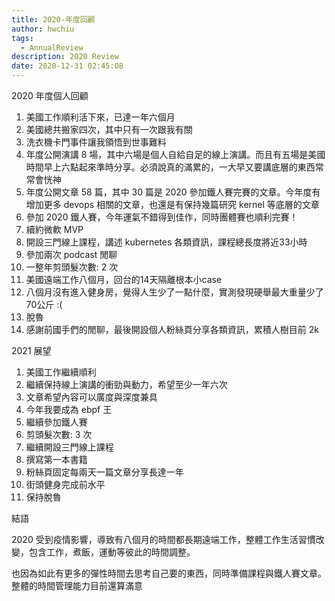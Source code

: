 ```yaml
---
title: 2020-年度回顧
author: hwchiu
tags:
  - AnnualReview
description: 2020 Review
date: 2020-12-31 02:45:08
---
```


2020 年度個人回顧

1. 美國工作順利活下來，已達一年六個月
2. 美國總共搬家四次，其中只有一次跟我有關
3. 洗衣機卡門事件讓我領悟到世事難料
5. 年度公開演講 8 場，其中六場是個人自給自足的線上演講。而且有五場是美國時間早上六點起來準時分享。必須說真的滿累的，一大早又要講底層的東西常常會恍神
6. 年度公開文章 58 篇，其中 30 篇是 2020 參加鐵人賽完賽的文章。今年度有增加更多 devops 相關的文章，也還是有保持幾篇研究 kernel 等底層的文章
8. 參加 2020 鐵人賽，今年運氣不錯得到佳作，同時團體賽也順利完賽！
9. 續約微軟 MVP
10. 開設三門線上課程，講述 kubernetes 各類資訊，課程總長度將近33小時
11. 參加兩次 podcast 閒聊
12. 一整年剪頭髮次數: 2 次
13. 美國遠端工作八個月，回台的14天隔離根本小case
14. 八個月沒有進入健身房，覺得人生少了一點什麼，實測發現硬舉最大重量少了70公斤 :(
15. 脫魯
16. 感謝前國手們的閒聊，最後開設個人粉絲頁分享各類資訊，累積人樹目前 2k


2021 展望

1. 美國工作繼續順利
2. 繼續保持線上演講的衝勁與動力，希望至少一年六次
3. 文章希望內容可以廣度與深度兼具
4. 今年我要成為 ebpf 王
5. 繼續參加鐵人賽
6. 剪頭髮次數: 3 次
7. 繼續開設三門線上課程
8. 撰寫第一本書籍
9. 粉絲頁固定每兩天一篇文章分享長達一年
10. 街頭健身完成前水平
11. 保持脫魯

結語

2020 受到疫情影響，導致有八個月的時間都長期遠端工作，整體工作生活習慣改變，包含工作，煮飯，運動等彼此的時間調整。

也因為如此有更多的彈性時間去思考自己要的東西，同時準備課程與鐵人賽文章。整體的時間管理能力目前還算滿意
